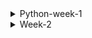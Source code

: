 <details>
<summary>Python-week-1</summary>
  * today was my first day since I was at the hospital the last two days. I learnt new things like installing all the necessary apps for my coding environment like python, jupiter and the text editor visual 
      studio codde, I also created github.
* I also learnt introduction to python,why python is important and syntax that python uses which is different from other different languages.
    * python variables, how to declare the variables and assign variables to them
    * why comments are important and how to use them.
    * the differre between global and local variables.
    * Different python data types that are available like float,int string, boolean etc
    * Data structures that we have lists and how is it different from tuples and dictionery's
* list
      * List is a collection which is ordered and changeable. Allows duplicate members
      * List items are ordered, changeable, and allow duplicate values.
      *List items are indexed, the first item has index [0], the second item has index [1] etc
      *To determine how many items a list has, use the len() function
      *lists are defined as objects with the data type 'list'
  *Tuples
     *tuples are used to store multiple items in a single variable
     *is ordered and unchangeable.
     * are written with round brackets.
     *Tuple is a collection which is ordered and unchangeable. Allows duplicate members.
*Dictionery's
   *Dictionary is a collection which is ordered and changeable. No duplicate members.
   * items are presented in key:value pairs, and can be referred to by using the key name.

* different opearators that we have got such as arithmetic,logic,string ,comparison etc.
* python divides the operations the following groups:
  * arithmetic * / + %
  * assignment = += -= 
  * comparison == < > <= >= !=
  * logical and or not
  * identity is  is not
  *the order of operator precedence describes the order which operations are performed.
    ()	Parentheses	
    **	Exponentiation	
    +x  -x  ~x	Unary plus, unary minus, and bitwise NOT	
    *  /  //  %	Multiplication, division, floor division, and modulus
   
    *  Control flow
    *  conditions can be used commonly are "if statements" and loops.
    * "if statement" is written by using the if keyword.
    * I learnt that python relies on indentation (whitespace at the beginning of a line) to define scope in the code. Other programming languages often use curly-brackets for this purpose.
    * for example
    * use two variables, a and b, which are used as part of the if statement to test whether b is greater than a. As a is 33, and b is 200, we know that 200 is greater than 33, and so we print to screen that "b is 
       greater than a"
    * Elif
      *The elif keyword is if the previous conditions were not true, then try this condition
    *  Else
     * The else keyword catches anything which isn't caught by the preceding conditions.
     * python has two primitive loop commands:
       *while loops
       *for loops
       
    *while loop
       * With the while loop  can execute a set of statements as long as a condition is true
       *to increment index, or else the loop will continue forever.
       *With the break statement  can stop the loop even if the while condition is true
       * Stop the repetion when the loop reaches the specified value
       *With the continue statement can stop the current iteration, and continue with the next
* for loop
     * for loop is used for iterating over a sequence
     * does not require an indexing variable to set beforehand
     * To loop through a set of code a specified number of times, can use the range() function,
     * The range() function returns a sequence of numbers, starting from 0 by default, and increments by 1 (by default), and ends at a specified number.
     * it is possible to specify the starting value by adding a parameter range(2,6)which means values from 2 to 6 (but not adding 6)
     * it is possible to specify the increment value by adding a third parameter range(2,30,3)
     * the else  in for loop specifies a block of code to be executes when the loop is finished
     * nested loop is a loop inside a loop
     * the inner loop will be executes done-time for each iteration of the outer loop 
* functions
* can be defined using the "def" keyword followed by the function name and arguments in parentheses
* can take one or more arguments, and they may or may not return a value
* Functions can take one or more arguments, and they may or may not return a value.
* the print function is an example of a function that does not return anything, but rather prints output to the console.
* To call a function, use the function name followed by parenthesis.
* def my_function():
       print("Hello from a function")
 my_function()
*Information can be passed into functions as arguments.
*Arguments are specified after the function name, inside the parentheses. You can add as many arguments as you want, just separate them with a comma.
*By default, a function must be called with the correct number of arguments. Meaning that if your function expects 2 arguments, you have to call the function with 2 arguments, not more, and not less
*If you do not know how many arguments that will be passed into your function, add a * before the parameter name in the function definition.
*This way the function will receive a tuple of arguments, and can access the items accordingly
* if you do not know how many keyword arguments that will be passed into your function, add two asterisk: ** before the parameter name in the function definition.This way the function will receive a dictionary of arguments, and can access the items accordingly
* You can send any data types of argument to a function (string, number, list, dictionary etc.), and it will be treated as the same data type inside the function.
E.g. if you send a List as an argument, it will still be a List when it reaches the function

* Classes and objects
*  When we define a class, we use an uppercase letter for the class name, and we start defining all the functions and attributes inside the class definition.
*  A Class is like an object constructor, or a "blueprint" for creating objects.
*  To create a class, use the keyword class
*  Now we can use the class named MyClass to create objects
*  To understand the meaning of classes we have to understand the built-in __init__() function.
*  All classes have a function called __init__(), which is always executed when the class is being initiated.
* Use the __init__() function to assign values to object properties, or other operations that are necessary to do when the object is being created
* usually begin by creating a special function called the initialization function, or "init" function, which gets called every time an instance of the class is created. The init function takes in a variable called "self,"
  *can access any of the attributes or functions in the class using the "self" variable.
  * These class instances are called objects, and the variables inside these classes are called attributes, while the functions are called methods. 
 *The __init__() function is called automatically every time the class is being used to create a new object.
*The __str__() function controls what should be returned when the class object is represented as a string.
*It does not have to be named self , you can call it whatever you like, but it has to be the first parameter of any function in the class the __str__() function is not set, the string representation of the object is returned
*IfThe self parameter is a reference to the current instance of the class, and is used to access variables that belongs to the class.
* BASIC DATA TYPES
 * converting from one type to another, such as float to int, we call it casting
* Python doesn't round when casting floats to ints, it merely removes the decimal part.
* To round a float to the nearest int, we can use the round function.
* can also specify how many decimal places to round to, such as rounding 4.67 to 5. 
* Floats are stored as binary ones and zeros in memory, and due to limited memory
* if you pass a number as a string, the int class will convert it to an integer. For example, "100" becomes the integer 100.
* To use the decimal module, you need to import the decimal class and the getcontext function at the top of your code. The getcontext function returns a context object that holds global settings for using the 
 decimal class
* Python easily casts integers to booleans - 1 is true and 0 is false. In fact, anything except 0 is true. So even -1 and imaginary 1 are true, but float 0 and imaginary 0 are false.
* Boolean true is true, of course, and anything other than an empty string is also true. So even the string "false" is true. The only false string is an empty one, but be careful not to accidentally have a space 
 in there
* Python has numerous tools to analyze and construct strings, and one of the most useful is slicing. Slicing refers to taking a portion of a string and returning it
* Python has a few ways to create strings, including string concatenation and f-strings. F-strings allow us to insert variables or expressions inside curly braces in a string. We can also do rounding and number formatting with f-strings
* Python has a handy feature for creating multi-line strings by using triple quotes. If we need to include literal triple quotes in the string, we can escape them with a backslash
* When computers store information, it's done as ones and zeros.
* Bytes objects are immutable, like tuples, but you can use a byte array if you need to modify the data. You can treat a byte array like a string and modify specific byte values using slice notation.


* Basic Data Structures
* licing can be used to extract a range of values from a list or string, and you can also add a third value to control the step size.
* Range function can be used to generate longer lists, which can also be sliced.
* Negative values can be used to step backward through the list. All of these operations allow for the extraction of data from lists or strings one value at a time.
*To add an item to the end of a list, we can use the append() method. For example, if we have a list myList with the values 1, 2, 3, 4, we can append the value 5 to it by typing myList.append(5) and then printing myList
* we want to insert an item at a specific position in the list, we can use the insert() method. For instance, if we want to insert the value 10 at position 3 in myList, we can type myList.insert(3, 10) and then print myList.
* There are two ways to remove items from a list. The first method is called remove(), which removes an item based on its value, not its index.
* For instance, if we want to remove the value 5 from myList, we can type myList.remove(5) and then print myList. However, if we try to remove a value that isn't in the list, we will get an error.
* The second method to remove items from a list is pop().
*  This method removes and returns the item at the end of the list. For example, if we type myList.pop() and then print myList, the last item will be removed from myList.
* can also use a loop with pop() to remove all items from the list. For example, we can use a while loop with the condition while len(myList) > 0: and inside the loop, we can print myList.pop(). After the loop, the list will be empty
* its are not ordered lists but rather collections of elements, so their order is randomized. You can't access elements in a set using an index or slicing syntax. However, you can add elements to a set using the add() function and remove elements using the discard() function.
* You can also check if an element is in a set using the membership operator (in) and find the length of a set using the length() function. Lastly, sets have a pop() function that removes and returns an arbitrary element from the set.
* To access a specific key-value pair in the dictionary, you can simply type the name of the dictionary followed by the key in square brackets.
* To add a new key-value pair, you can use a similar syntax with the assignment operator.
* If you want to update an existing key-value pair, simply access it and reassign it a new value.
* can also access the keys and values of a dictionary using the .keys() and .values() methods, respectively.
* Using a list comprehension, we can multiply each item in the list by two, like this: two times item for item in my list. This is really cool, right? The list comprehension is enclosed in square brackets, and the syntax is similar to that of a for loop.
* A list comprehension allows you to create a for loop in one line while also returning a copy of the list you're iterating over. It also enables you to filter or apply functions to every item in a list.
</details>
<details>
     <summary>Week-2</summary>
*fUNCTIONS
 
   * Functions are composed of a name and parameters, which are denoted by the def statement. 
   * to create a function, let's call it performOperation and include num1, num2, and operation as parameters. 
   * If the operation is "sum," the function should return the sum of num1 and num2, and if it is "multiply," the function should return the product of num1 and num2.
   * If our function has a lot of these optional keyword parameters, it can become confusing to determine their order. Therefore, it may be more clear and easier to read to explicitly state "operation equals 
      multiply". 
  *  When calling the function, pass in the message before or after the operation, as long as we specify which argument is which by using a comma to separate them.
  *  the order of the first two arguments is important and cannot be changed. However, after these mandatory arguments, the keyword arguments can be in any order. 
  *  to allow users to pass in any number of variables, use the asterisk symbol before the argument name to create a pointer to the inputted variables. 
  *  **kwargs- In order to handle keyword arguments, a method called kwargs can be used. Kwags is short for keyword arguments.
* Variables and Scope
   * there are two types of variables: local variables, which are defined inside the function, and global variables, which are defined outside the function in the 
     main code block.
   * if variable is defined in the global scope, it can be printed in both functions. When Python looks up the variable's data, it checks the local scope first and 
      then the global scope. We can also redefine a message in function one's local scope and print both the local and global values of the message. 
   * locals()
   * are the variable names that are only accessible locally within the function
   * there are two types of variables: local variables, which are defined inside the function, and global variables, which are defined outside the function in the main code block.
   * globals()
   * Variables that are created outside of a function (as in all of the examples above) are known as global variables.
   * can be used by everyone, both inside of functions and outside.
   * if you create a variable with the same name inside a function, this variable will be local, and can only be used inside the function.
   * The global variable with the same name will remain as it was, global and with the original value.
   * Python, instance attributes are variables that are bound to a specific instance of a class. 
   * They are unique to each instance and are accessed using the instance name followed by a dot and then the attribute name.
   * Instance attributes are defined within the methods of a class, typically within the __init__ method, but they can also be created dynamically during runtime.
   * a static attribute (also known as a class attribute) is a variable that is associated with a class rather than with instances of that class.
   * Static attributes are defined outside of any method within a class and are shared among all instances of the class. 
   * They are accessed using the class name itself, followed by a dot and then the attribute name.
   * The clean text method is a static method because it does not belong to any particular class instance, whereas add text is an instance method that belongs to a particular instance of the class.
   * Static variables like replace puncs can also be added to control which punctuations get replaced. Use either the class name or the class instance to refer to static variables, but cannot be done with instance 
     methods.
   * By adding the @staticmethod decorator to the function definition, it explicitly states in Python that the function is a static method and should not have "self" passed in as an argument. 
   * This allows us to use the function without creating an instance of the class.
   * Inheritance allows us to define a class that inherits all the methods and properties from another class.
   * Parent class is the class being inherited from, also called base class.
   * Child class is the class that inherits from another class, also called derived class.
   * if the child class defines an attribute or method that is the same as the parent class, the child's version will overwrite the parent's version.
   *  Extending built-in classes
   *  list that ensures all appended items are unique, like a set.
   * Create your own unique list class by extending the list class.
   *  The unique list class inherits from the list class and we will override the append function.
   *  the "super" function is used is in the constructor.
   *  To avoid this, use "super" again and ensure that the parent constructor is called first before adding our new property.
   *  When this new class is initiated, the new property has been added successfully.
   *  Although class extensions may seem complicated at first, they are an elegant and powerful tool that can resolve challenging coding issues.\
   *  
</details>

